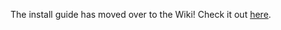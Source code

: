 The install guide has moved over to the Wiki! Check it out [here](https://github.com/Cammin/LDtkUnity/wiki/Install-And-Update).
